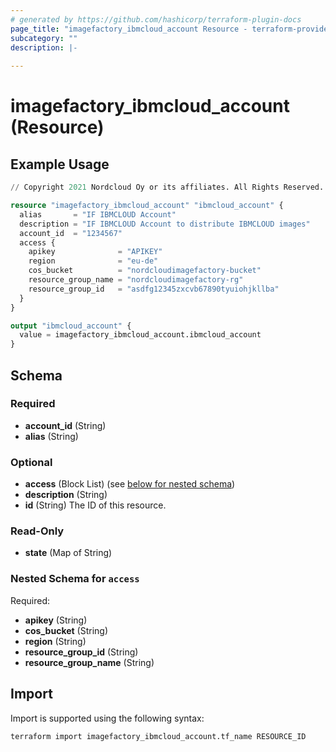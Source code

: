 ```yaml
---
# generated by https://github.com/hashicorp/terraform-plugin-docs
page_title: "imagefactory_ibmcloud_account Resource - terraform-provider-imagefactory"
subcategory: ""
description: |-
  
---
```


# imagefactory_ibmcloud_account (Resource)



## Example Usage

```terraform
// Copyright 2021 Nordcloud Oy or its affiliates. All Rights Reserved.

resource "imagefactory_ibmcloud_account" "ibmcloud_account" {
  alias       = "IF IBMCLOUD Account"
  description = "IF IBMCLOUD Account to distribute IBMCLOUD images"
  account_id  = "1234567"
  access {
    apikey              = "APIKEY"
    region              = "eu-de"
    cos_bucket          = "nordcloudimagefactory-bucket"
    resource_group_name = "nordcloudimagefactory-rg"
    resource_group_id   = "asdfg12345zxcvb67890tyuiohjkllba"
  }
}

output "ibmcloud_account" {
  value = imagefactory_ibmcloud_account.ibmcloud_account
}
```

<!-- schema generated by tfplugindocs -->
## Schema

### Required

- **account_id** (String)
- **alias** (String)

### Optional

- **access** (Block List) (see [below for nested schema](#nestedblock--access))
- **description** (String)
- **id** (String) The ID of this resource.

### Read-Only

- **state** (Map of String)

<a id="nestedblock--access"></a>
### Nested Schema for `access`

Required:

- **apikey** (String)
- **cos_bucket** (String)
- **region** (String)
- **resource_group_id** (String)
- **resource_group_name** (String)

## Import

Import is supported using the following syntax:

```shell
terraform import imagefactory_ibmcloud_account.tf_name RESOURCE_ID
```
